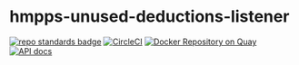 # hmpps-unused-deductions-listener
[![repo standards badge](https://img.shields.io/badge/dynamic/json?color=blue&style=flat&logo=github&label=MoJ%20Compliant&query=%24.result&url=https%3A%2F%2Foperations-engineering-reports.cloud-platform.service.justice.gov.uk%2Fapi%2Fv1%2Fcompliant_public_repositories%2Fhmpps-unused-deductions-listener)](https://operations-engineering-reports.cloud-platform.service.justice.gov.uk/public-github-repositories.html#hmpps-unused-deductions-listener "Link to report")
[![CircleCI](https://circleci.com/gh/ministryofjustice/hmpps-unused-deductions-listener/tree/main.svg?style=svg)](https://circleci.com/gh/ministryofjustice/hmpps-unused-deductions-listener)
[![Docker Repository on Quay](https://quay.io/repository/hmpps/hmpps-unused-deductions-listener/status "Docker Repository on Quay")](https://quay.io/repository/hmpps/hmpps-unused-deductions-listener)
[![API docs](https://img.shields.io/badge/API_docs_-view-85EA2D.svg?logo=swagger)](https://hmpps-unused-deductions-listener-dev.hmpps.service.justice.gov.uk/webjars/swagger-ui/index.html?configUrl=/v3/api-docs)
